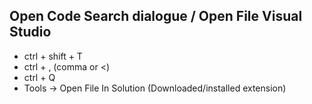 ## Open Code Search dialogue / Open File Visual Studio
- ctrl + shift + T
- ctrl + , (comma or <)
- ctrl + Q
- Tools -> Open File In Solution (Downloaded/installed extension)